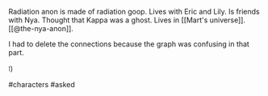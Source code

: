 Radiation anon is made of radiation goop. Lives with Eric and Lily. Is friends with Nya. Thought that Kappa was a ghost. Lives in [[Mart's universe]]. [[@the-nya-anon]].

I had to delete the connections because the graph was confusing in that part.

⁞)

#characters #asked 